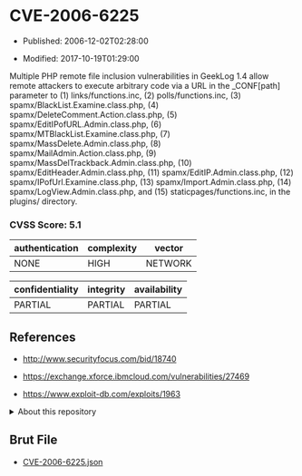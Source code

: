 # CVE-2006-6225

- Published: 2006-12-02T02:28:00

- Modified: 2017-10-19T01:29:00

Multiple PHP remote file inclusion vulnerabilities in GeekLog 1.4 allow remote attackers to execute arbitrary code via a URL in the _CONF[path] parameter to (1) links/functions.inc, (2) polls/functions.inc, (3) spamx/BlackList.Examine.class.php, (4) spamx/DeleteComment.Action.class.php, (5) spamx/EditIPofURL.Admin.class.php, (6) spamx/MTBlackList.Examine.class.php, (7) spamx/MassDelete.Admin.class.php, (8) spamx/MailAdmin.Action.class.php, (9) spamx/MassDelTrackback.Admin.class.php, (10) spamx/EditHeader.Admin.class.php, (11) spamx/EditIP.Admin.class.php, (12) spamx/IPofUrl.Examine.class.php, (13) spamx/Import.Admin.class.php, (14) spamx/LogView.Admin.class.php, and (15) staticpages/functions.inc, in the plugins/ directory.

### CVSS Score: **5.1**

| authentication | complexity | vector |
| --- | --- | --- |
| NONE | HIGH | NETWORK |

| confidentiality | integrity | availability |
| --- | --- | --- |
| PARTIAL | PARTIAL | PARTIAL |

## References

* http://www.securityfocus.com/bid/18740

* https://exchange.xforce.ibmcloud.com/vulnerabilities/27469

* https://www.exploit-db.com/exploits/1963

<details>
<summary>About this repository</summary> 

  This repository is part of the project [Live Hack CVE](https://github.com/Live-Hack-CVE). Main website can be found [www.live-hack.org](https://www.live-hack.org) 
  
  Made by [Sn0wAlice](https://github.com/Sn0wAlice) for the people that care about security and need to have a feed of the latest CVEs. Hope you enjoy it, don't forget to star the repo and follow me on [Twitter](https://twitter.com/Sn0wAlice) and [Github](https://github.com/Sn0wAlice). And that is my [personnal website](https://www.alice-snow.me/)

  - [Home Page](https://github.com/Live-Hack-CVE)
  - [Framework](https://github.com/Live-Hack-CVE/cve-framework)
  - [CVE database](https://github.com/Live-Hack-CVE/full_database)
  - [Changelog](https://github.com/Live-Hack-CVE/Changelog)
</details>

## Brut File

* [CVE-2006-6225.json](https://raw.githubusercontent.com/Live-Hack-CVE/full_database/main/cves/2006/CVE-2006-6225.json)

